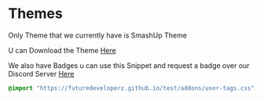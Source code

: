 # Themes

Only Theme that we currently have is SmashUp Theme

U can Download the Theme [Here](https://betterdiscord.net/ghdl?url=https://raw.githubusercontent.com/FutureDeveloperZ/test/main/themes/smashup.theme.css)

We also have Badges u can use this Snippet and request a badge over our Discord Server [Here](https://discord.com/invite/ZU8zFx8)

```css
@import "https://futuredeveloperz.github.io/test/addons/user-tags.css";
```

